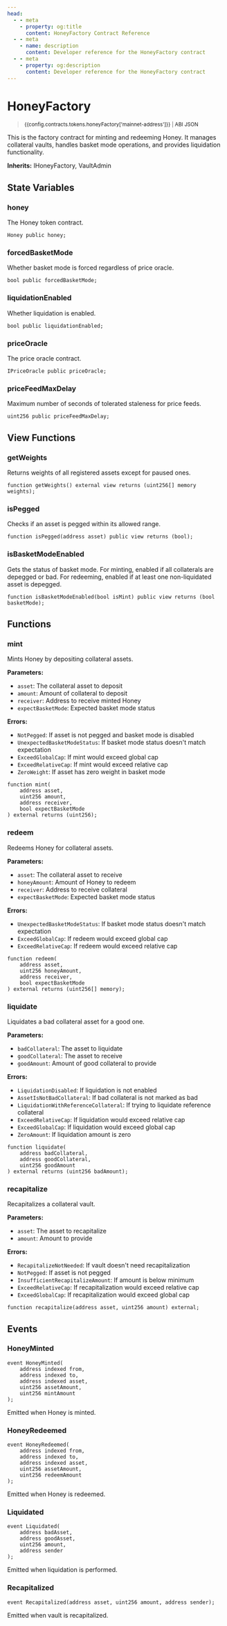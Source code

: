 ```yaml
---
head:
  - - meta
    - property: og:title
      content: HoneyFactory Contract Reference
  - - meta
    - name: description
      content: Developer reference for the HoneyFactory contract
  - - meta
    - property: og:description
      content: Developer reference for the HoneyFactory contract
---
```


<script setup>
  import config from '@berachain/config/constants.json';
</script>

# HoneyFactory

> <small><a target="_blank" :href="config.mainnet.dapps.berascan.url + 'address/' + config.contracts.tokens.honeyFactory['mainnet-address']">{{config.contracts.tokens.honeyFactory['mainnet-address']}}</a><span v-if="config.contracts.tokens.honeyFactory.abi && config.contracts.tokens.honeyFactory.abi.length > 0">&nbsp;|&nbsp;<a target="_blank" :href="config.contracts.tokens.honeyFactory.abi">ABI JSON</a></span></small>

This is the factory contract for minting and redeeming Honey. It manages collateral vaults, handles basket mode operations, and provides liquidation functionality.

**Inherits:**
IHoneyFactory, VaultAdmin

## State Variables

### honey

The Honey token contract.

```solidity
Honey public honey;
```

### forcedBasketMode

Whether basket mode is forced regardless of price oracle.

```solidity
bool public forcedBasketMode;
```

### liquidationEnabled

Whether liquidation is enabled.

```solidity
bool public liquidationEnabled;
```

### priceOracle

The price oracle contract.

```solidity
IPriceOracle public priceOracle;
```

### priceFeedMaxDelay

Maximum number of seconds of tolerated staleness for price feeds.

```solidity
uint256 public priceFeedMaxDelay;
```

## View Functions

### getWeights

Returns weights of all registered assets except for paused ones.

```solidity
function getWeights() external view returns (uint256[] memory weights);
```

### isPegged

Checks if an asset is pegged within its allowed range.

```solidity
function isPegged(address asset) public view returns (bool);
```

### isBasketModeEnabled

Gets the status of basket mode. For minting, enabled if all collaterals are depegged or bad. For redeeming, enabled if at least one non-liquidated asset is depegged.

```solidity
function isBasketModeEnabled(bool isMint) public view returns (bool basketMode);
```

## Functions

### mint

Mints Honey by depositing collateral assets.

**Parameters:**

- `asset`: The collateral asset to deposit
- `amount`: Amount of collateral to deposit
- `receiver`: Address to receive minted Honey
- `expectBasketMode`: Expected basket mode status

**Errors:**

- `NotPegged`: If asset is not pegged and basket mode is disabled
- `UnexpectedBasketModeStatus`: If basket mode status doesn't match expectation
- `ExceedGlobalCap`: If mint would exceed global cap
- `ExceedRelativeCap`: If mint would exceed relative cap
- `ZeroWeight`: If asset has zero weight in basket mode

```solidity
function mint(
    address asset,
    uint256 amount,
    address receiver,
    bool expectBasketMode
) external returns (uint256);
```

### redeem

Redeems Honey for collateral assets.

**Parameters:**

- `asset`: The collateral asset to receive
- `honeyAmount`: Amount of Honey to redeem
- `receiver`: Address to receive collateral
- `expectBasketMode`: Expected basket mode status

**Errors:**

- `UnexpectedBasketModeStatus`: If basket mode status doesn't match expectation
- `ExceedGlobalCap`: If redeem would exceed global cap
- `ExceedRelativeCap`: If redeem would exceed relative cap

```solidity
function redeem(
    address asset,
    uint256 honeyAmount,
    address receiver,
    bool expectBasketMode
) external returns (uint256[] memory);
```

### liquidate

Liquidates a bad collateral asset for a good one.

**Parameters:**

- `badCollateral`: The asset to liquidate
- `goodCollateral`: The asset to receive
- `goodAmount`: Amount of good collateral to provide

**Errors:**

- `LiquidationDisabled`: If liquidation is not enabled
- `AssetIsNotBadCollateral`: If bad collateral is not marked as bad
- `LiquidationWithReferenceCollateral`: If trying to liquidate reference collateral
- `ExceedRelativeCap`: If liquidation would exceed relative cap
- `ExceedGlobalCap`: If liquidation would exceed global cap
- `ZeroAmount`: If liquidation amount is zero

```solidity
function liquidate(
    address badCollateral,
    address goodCollateral,
    uint256 goodAmount
) external returns (uint256 badAmount);
```

### recapitalize

Recapitalizes a collateral vault.

**Parameters:**

- `asset`: The asset to recapitalize
- `amount`: Amount to provide

**Errors:**

- `RecapitalizeNotNeeded`: If vault doesn't need recapitalization
- `NotPegged`: If asset is not pegged
- `InsufficientRecapitalizeAmount`: If amount is below minimum
- `ExceedRelativeCap`: If recapitalization would exceed relative cap
- `ExceedGlobalCap`: If recapitalization would exceed global cap

```solidity
function recapitalize(address asset, uint256 amount) external;
```

## Events

### HoneyMinted

```solidity
event HoneyMinted(
    address indexed from,
    address indexed to,
    address indexed asset,
    uint256 assetAmount,
    uint256 mintAmount
);
```

Emitted when Honey is minted.

### HoneyRedeemed

```solidity
event HoneyRedeemed(
    address indexed from,
    address indexed to,
    address indexed asset,
    uint256 assetAmount,
    uint256 redeemAmount
);
```

Emitted when Honey is redeemed.

### Liquidated

```solidity
event Liquidated(
    address badAsset,
    address goodAsset,
    uint256 amount,
    address sender
);
```

Emitted when liquidation is performed.

### Recapitalized

```solidity
event Recapitalized(address asset, uint256 amount, address sender);
```

Emitted when vault is recapitalized.
